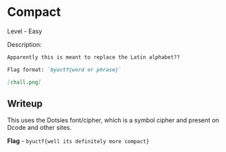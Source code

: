 # Compact
Level - Easy

Description:
```markdown
Apparently this is meant to replace the Latin alphabet??

Flag format: `byuctf{word or phrase}`

[chall.png]
```

## Writeup
This uses the Dotsies font/cipher, which is a symbol cipher and present on Dcode and other sites.

**Flag** - `byuctf{well its definitely more compact}`